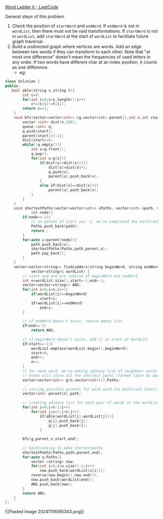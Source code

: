 [Word Ladder II - LeetCode](https://leetcode.com/problems/word-ladder-ii/description/)

General steps of this problem
1. Check the position of `startWord` and `endWord`. If `endWord` is not in `wordList`, then there must not be vaid transformations. If `startWord` is not in `wordList`, add `startWord` at the start of `wordList` to facilitate future graph traversal.
2. Build a undirected graph where vertices are words. Add an edge between two words if they can transform to each other. Note that "at most one difference" doesn't mean the frequencies of used letters in any order. If two words have different char at an index position, it counts as one difference. 
	- eg: 

```cpp
class Solution {
public:
   bool able(string s,string t){
        int c=0;
        for(int i=0;i<s.length();i++)
            c+=(s[i]!=t[i]);
        return c==1;
    }
    void bfs(vector<vector<int>> &g,vector<int> parent[],int n,int start,int end){
        vector <int> dist(n,500);
        queue <int> q;
        q.push(start);
        parent[start]={-1};
        dist[start]=0;
        while(!q.empty()){
            int x=q.front();
            q.pop();
            for(int u:g[x]){
                if(dist[u]>dist[x]+1){
                    dist[u]=dist[x]+1;
                    q.push(u);
                    parent[u].push_back(x);
                }
                else if(dist[u]==dist[x]+1)
                    parent[u].push_back(x);
            }
        }
    }
    void shortestPaths(vector<vector<int>> &Paths, vector<int> &path, vector<int> parent[],
		    int node){
        if(node==-1){
            // as parent of start was -1, we've completed the backtrack
            Paths.push_back(path);
            return ;
        }
        for(auto u:parent[node]){
            path.push_back(u);
            shortestPaths(Paths,path,parent,u);
            path.pop_back();
        }
    }
    vector<vector<string>> findLadders(string beginWord, string endWord, 
		    vector<string>& wordList) {
        // start and end are indices of beginWord and endWord
        int n=wordList.size(),start=-1,end=-1;
        vector<vector<string>> ANS;
        for(int i=0;i<n;i++){
            if(wordList[i]==beginWord)
                start=i;
            if(wordList[i]==endWord)
                end=i;
        }
        
        // if endWord doesn't exist, return empty list
        if(end==-1)
            return ANS;
        
        // if beginWord doesn't exist, add it in start of WordList
        if(start==-1){
            wordList.emplace(wordList.begin(),beginWord);
            start=0;
            end++;
            n++;
        }
        // for each word, we're making adjency list of neighbour words (words that can be made with one letter change)
        // Paths will store all the shortest paths (formed later by backtracking)
        vector<vector<int>> g(n,vector<int>()),Paths;
        
        // storing possible parents for each word (to backtrack later), path is the current sequence (while backtracking)
        vector<int> parent[n],path;
        
        // creating adjency list for each pair of words in the wordList (including beginword)
        for(int i=0;i<n-1;i++)
            for(int j=i+1;j<n;j++)
                if(able(wordList[i],wordList[j])){
                    g[i].push_back(j);
                    g[j].push_back(i);
                }
        
        bfs(g,parent,n,start,end); 
        
        // backtracking to make shortestpaths
        shortestPaths(Paths,path,parent,end);
        for(auto u:Paths){
            vector <string> now;
            for(int i=0;i<u.size()-1;i++)
                now.push_back(wordList[u[i]]);
            reverse(now.begin(),now.end());
            now.push_back(wordList[end]);
            ANS.push_back(now);
        }
        return ANS;
    }
};
```

![[Pasted image 20241119085343.png]]